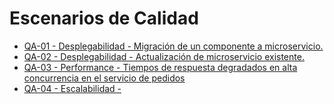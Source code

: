 # Escenarios de Calidad

- [QA-01 - Desplegabilidad - Migración de un componente a microservicio.](./desplegabilidad-01-migracion.md)
- [QA-02 - Desplegabilidad - Actualización de microservicio existente.](./desplegabilidad-02-actualizacion.md)
- [QA-03 - Performance - Tiempos de respuesta degradados en alta concurrencia en el servicio de pedidos](./performance-01-pedidos.md)
- [QA-04 - Escalabilidad - ](./escalabilidad-01-pedidos.md)

